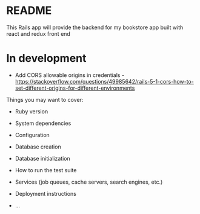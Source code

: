 # README

This Rails app will provide the backend for my bookstore app built with react and redux front end

# In development

* Add CORS allowable origins in credentials -  https://stackoverflow.com/questions/49985642/rails-5-1-cors-how-to-set-different-origins-for-different-environments

Things you may want to cover:

* Ruby version

* System dependencies

* Configuration

* Database creation

* Database initialization

* How to run the test suite

* Services (job queues, cache servers, search engines, etc.)

* Deployment instructions

* ...
